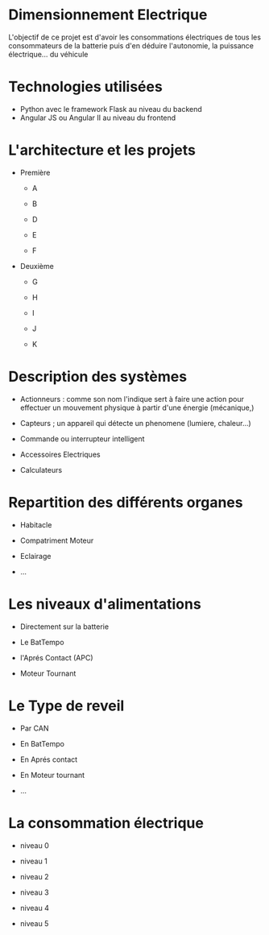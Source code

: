 # Dimensionnement Electrique

L'objectif de ce projet est d'avoir les consommations électriques de tous les consommateurs de la batterie puis d'en déduire l'autonomie, la puissance électrique... du véhicule 

# Technologies utilisées

- Python avec le framework Flask au niveau du backend
- Angular JS ou Angular II au niveau du frontend

# L'architecture et les projets

- Première 
	
	- A

	- B

	- D 

	- E

	- F

- Deuxième 
	
	- G

	- H

	- I 

	- J

	- K

# Description des systèmes 

- Actionneurs : comme son nom l'indique sert à faire une action pour effectuer un mouvement physique à partir d'une énergie (mécanique,) 

- Capteurs ; un appareil qui détecte un phenomene (lumiere, chaleur...)

- Commande ou interrupteur intelligent 

- Accessoires Electriques

- Calculateurs 

# Repartition des différents organes 

- Habitacle

- Compatriment Moteur 

- Eclairage

- ...

# Les niveaux d'alimentations 

- Directement sur la batterie

- Le BatTempo

- l'Aprés Contact (APC)

- Moteur Tournant 

# Le Type de reveil 

- Par CAN

- En BatTempo

- En Aprés contact 

- En Moteur tournant

- ... 

# La consommation électrique 	

- niveau 0

- niveau 1

- niveau 2

- niveau 3

- niveau 4

- niveau 5
